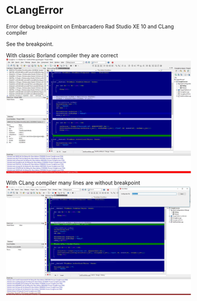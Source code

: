 # CLangError
Error debug breakpoint on Embarcadero Rad Studio XE 10 and CLang compiler


See the breakpoint.

With classic Borland compiler they are correct
![Classic compiler](/doc/ClassicCompiler.JPG "Classic Borland Compiler")


With CLang compiler many lines are without breakpoint
![CLang compiler](/doc/CLangCompiler.JPG "CLang Compiler")


